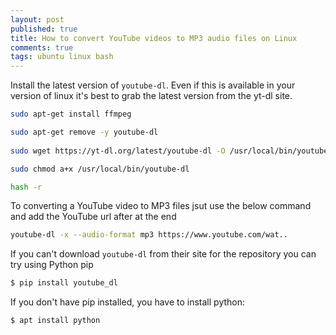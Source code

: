 ```yaml
---
layout: post
published: true
title: How to convert YouTube videos to MP3 audio files on Linux
comments: true
tags: ubuntu linux bash
---
```


Install the latest version of `youtube-dl`. 
Even if this is available in your version of linux it's best to grab the latest version from the yt-dl site.

``` bash
sudo apt-get install ffmpeg

sudo apt-get remove -y youtube-dl
   
sudo wget https://yt-dl.org/latest/youtube-dl -O /usr/local/bin/youtube-dl

sudo chmod a+x /usr/local/bin/youtube-dl

hash -r
```

To converting a YouTube video to MP3 files jsut use the below command and add the YouTube url after at the end

``` bash   
youtube-dl -x --audio-format mp3 https://www.youtube.com/wat..
```

If you can't download `youtube-dl` from their site for the repository you can try using Python pip

``` bash
$ pip install youtube_dl
```

If you don't have pip installed, you have to install python:

``` bash
$ apt install python
```


